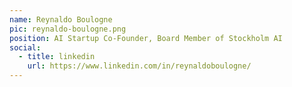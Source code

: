```yaml
---
name: Reynaldo Boulogne
pic: reynaldo-boulogne.png
position: AI Startup Co-Founder, Board Member of Stockholm AI
social:
  - title: linkedin
    url: https://www.linkedin.com/in/reynaldoboulogne/
---
```

